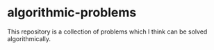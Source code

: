 # algorithmic-problems

This repository is a collection of problems which I think can be solved algorithmically.

